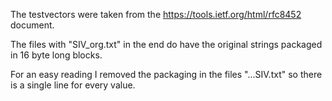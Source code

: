 The testvectors were taken from the https://tools.ietf.org/html/rfc8452 document.

The files with "SIV_org.txt" in the end do have the original strings packaged in 16 byte long blocks.

For an easy reading I removed the packaging in the files "...SIV.txt" so there is a single line for every value.
